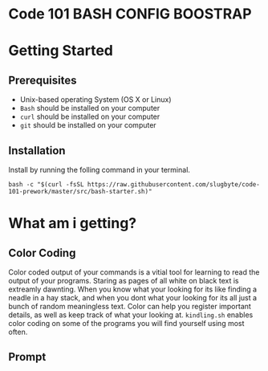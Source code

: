 Code 101 BASH CONFIG BOOSTRAP
=============================

# Getting Started
## Prerequisites
* Unix-based operating System (OS X or Linux)
* `Bash` should be installed on your computer
* `curl` should be installed on your computer
* `git` should be installed on your computer

## Installation
Install by running the folling command in your terminal.
```
bash -c "$(curl -fsSL https://raw.githubusercontent.com/slugbyte/code-101-prework/master/src/bash-starter.sh)"
```

# What am i getting?
## Color Coding
Color coded output of your commands is a vitial tool for learning to read the output of your programs. Staring as pages of all white on black text is extreamly dawnting. When you know what your looking for its like finding a neadle in a hay stack, and when you dont what your looking for its all just a bunch of random meaningless text. Color can help you register important details, as well as keep track of what your looking at. `kindling.sh` enables color coding on some of the programs you will find yourself using most often.  

## Prompt

##


